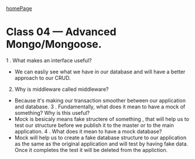 [homePage](https://henok-6411.github.io/reading-notes)

# Class 04 — Advanced Mongo/Mongoose. 

1 . What makes an interface useful?
* We can easliy see what we have in our database and will have a better approach to our CRUD.  
2.  Why is middleware called middleware?
*  Because it's making our transaction smoother between our application and database. 
3 . Fundamentally, what does it mean to have a mock of something? Why is this useful?
*  Mock is besicaly means fake structere of something , that will help us to test our structure before we publish it to the master or to the main application. 
4 . What does it mean to have a mock database?
*  Mock will help us to create a fake database structure to our application as the same as the original application and will test by having fake data. Once it completes the test it will be deleted from the appliction.  
